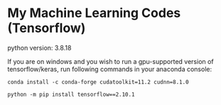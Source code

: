 # My Machine Learning Codes (Tensorflow)

python version: 3.8.18

If you are on windows and you wish to run a gpu-supported version of tensorflow/keras, run following commands in your anaconda console:

`conda install -c conda-forge cudatoolkit=11.2 cudnn=8.1.0`

`python -m pip install tensorflow==2.10.1`

